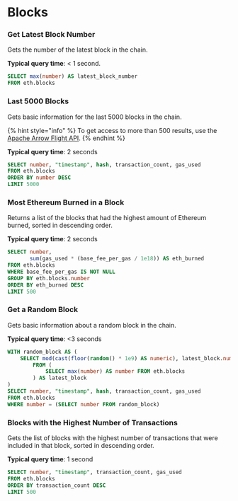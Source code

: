 # Blocks

### Get Latest Block Number

Gets the number of the latest block in the chain.

**Typical query time**: < 1 second.

```sql
SELECT max(number) AS latest_block_number
FROM eth.blocks
```

### Last 5000 Blocks

Gets basic information for the last 5000 blocks in the chain.

{% hint style="info" %}
To get access to more than 500 results, use the [Apache Arrow Flight API](broken-reference).
{% endhint %}

**Typical query time**: 2 seconds

```sql
SELECT number, "timestamp", hash, transaction_count, gas_used
FROM eth.blocks
ORDER BY number DESC
LIMIT 5000
```

### Most Ethereum Burned in a Block

Returns a list of the blocks that had the highest amount of Ethereum burned, sorted in descending order.

**Typical query time**: 2 seconds

```sql
SELECT number,
       sum(gas_used * (base_fee_per_gas / 1e18)) AS eth_burned
FROM eth.blocks
WHERE base_fee_per_gas IS NOT NULL
GROUP BY eth.blocks.number
ORDER BY eth_burned DESC
LIMIT 500
```

### Get a Random Block

Gets basic information about a random block in the chain.

**Typical query time**: <3 seconds

```sql
WITH random_block AS (
    SELECT mod(cast(floor(random() * 1e9) AS numeric), latest_block.number) AS number
        FROM (
            SELECT max(number) AS number FROM eth.blocks
        ) AS latest_block
)
SELECT number, "timestamp", hash, transaction_count, gas_used 
FROM eth.blocks
WHERE number = (SELECT number FROM random_block)
```

### Blocks with the Highest Number of Transactions

Gets the list of blocks with the highest number of transactions that were included in that block, sorted in descending order.

**Typical query time**: 1 second

```sql
SELECT number, "timestamp", transaction_count, gas_used
FROM eth.blocks 
ORDER BY transaction_count DESC 
LIMIT 500
```
